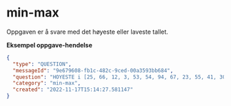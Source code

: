 # min-max

Oppgaven er å svare med det høyeste eller laveste tallet.


**Eksempel oppgave-hendelse**

```json
{
  "type": "QUESTION",
  "messageId": "9e679608-fb1c-482c-9ced-00a3593bb684",
  "question": "HOYESTE i [25, 66, 12, 3, 53, 54, 94, 67, 23, 55, 41, 30, 40, 50, 60, 70, 80, 10, 11, 1]",
  "category": "min-max",
  "created": "2022-11-17T15:14:27.581147"
}
```

